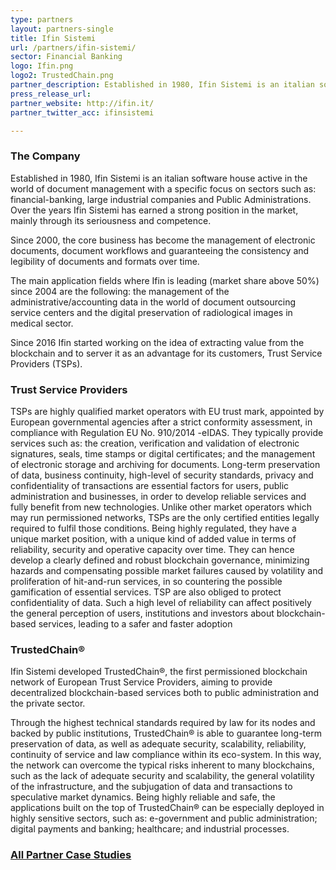 ```yaml
---
type: partners
layout: partners-single
title: Ifin Sistemi
url: /partners/ifin-sistemi/
sector: Financial Banking
logo: Ifin.png
logo2: TrustedChain.png
partner_description: Established in 1980, Ifin Sistemi is an italian software house active in the world of document management.
press_release_url: 
partner_website: http://ifin.it/
partner_twitter_acc: ifinsistemi

---
```


### The Company

Established in 1980, Ifin Sistemi is an italian software house active in the world of document management with a specific focus on sectors such as: financial-banking, large industrial companies and Public Administrations. Over the years Ifin Sistemi has earned a strong position in the market, mainly through its seriousness and competence.

Since 2000, the core business has become the management of electronic documents, document workflows and guaranteeing the consistency and legibility of documents and formats over time.

The main application fields where Ifin is leading (market share above 50%) since 2004 are the following: the management of the administrative/accounting data in the world of document outsourcing service centers and the digital preservation of radiological images in medical sector.

Since 2016 Ifin started working on the idea of extracting value from the blockchain and to server it as an advantage for its customers, Trust Service Providers (TSPs).


### Trust Service Providers

TSPs are highly qualified market operators with EU trust mark, appointed by European governmental agencies after a strict conformity assessment, in compliance with Regulation EU No. 910/2014 -eIDAS. They typically provide services such as: the creation, verification and validation of electronic signatures, seals, time stamps or digital certificates; and the management of electronic storage and archiving for documents. Long-term preservation of data, business continuity, high-level of security standards, privacy and confidentiality of transactions are essential factors for users, public administration and businesses, in order to develop reliable services and fully benefit from new technologies. Unlike other market operators which may run permissioned networks, TSPs are the only certified entities legally required to fulfil those conditions. Being highly regulated, they have a unique market position, with a unique kind of added value in terms of reliability, security and operative capacity over time. They can hence develop a clearly defined and robust blockchain governance, minimizing hazards and compensating possible market failures caused by volatility and proliferation of hit-and-run services, in so countering the possible gamification of essential services. TSP are also obliged to protect confidentiality of data. Such a high level of reliability can affect positively the general perception of users, institutions and investors about blockchain-based services, leading to a safer and faster adoption


### TrustedChain®

Ifin Sistemi developed TrustedChain®, the first permissioned blockchain network of European Trust Service Providers, aiming to provide decentralized blockchain-based services both to public administration and the private sector. 

Through the highest technical standards required by law for its nodes and backed by public institutions, TrustedChain® is able to guarantee long-term preservation of data, as well as adequate security, scalability, reliability, continuity of service and law compliance within its eco-system. In this way, the network can overcome the typical risks inherent to many blockchains, such as the lack of adequate security and scalability, the general volatility of the infrastructure, and the subjugation of data and transactions to speculative market dynamics. Being highly reliable and safe, the applications built on the top of TrustedChain® can be especially deployed in highly sensitive sectors, such as: e-government and public administration; digital payments and banking; healthcare; and industrial processes.


### [<i class="fa fa-chevron-circle-left" aria-hidden="true"></i> All Partner Case Studies](/partners/)